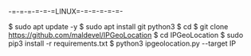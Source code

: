 -=-=-=-=-=-=LINUX=-=-=-=-=-=-

$ sudo apt update -y
$ sudo apt install git python3
$ cd
$ git clone https://github.com/maldevel/IPGeoLocation
$ cd IPGeoLocation
$ sudo pip3 install -r requirements.txt
$ python3 ipgeolocation.py --target IP
